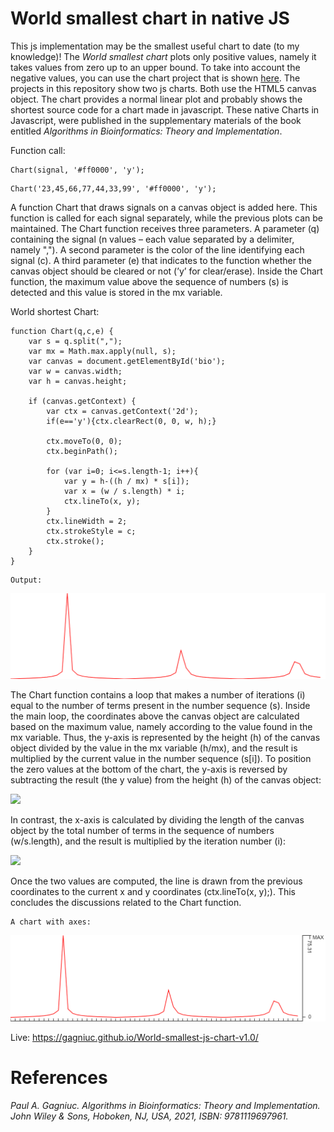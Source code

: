 # World smallest chart in native JS

This js implementation may be the smallest useful chart to date (to my knowledge)! The <i>World smallest chart</i> plots only positive values, namely it takes values from zero up to an upper bound. To take into account the negative values, you can use the chart project that is shown [here](https://github.com/Gagniuc/World-smallest-js-chart-v2.0). The projects in this repository show two js charts. Both use the HTML5 canvas object. The chart provides a normal linear plot and probably shows the shortest source code for a chart made in javascript. These native Charts in Javascript, were published in the supplementary materials of the book entitled <i>Algorithms in Bioinformatics: Theory and Implementation</i>.

Function call:
```
Chart(signal, '#ff0000', 'y');
```

```
Chart('23,45,66,77,44,33,99', '#ff0000', 'y');
```

A function Chart that draws signals on a canvas object is added here. This function is called for each signal separately, while the previous plots can be maintained. The Chart function receives three parameters. A parameter (q) containing the signal (n values – each value separated by a delimiter, namely ","). A second parameter is the color of the line identifying each signal (c). A third parameter (e) that indicates to the function whether the canvas object should be cleared or not (’y’ for clear/erase). Inside the Chart function, the maximum value above the sequence of numbers (s) is detected and this value is stored in the mx variable.

World shortest Chart:
```
function Chart(q,c,e) {
    var s = q.split(",");
    var mx = Math.max.apply(null, s);
    var canvas = document.getElementById('bio');
    var w = canvas.width;
    var h = canvas.height;
    
    if (canvas.getContext) {
        var ctx = canvas.getContext('2d');
        if(e=='y'){ctx.clearRect(0, 0, w, h);}
 
        ctx.moveTo(0, 0);
        ctx.beginPath();
        
        for (var i=0; i<=s.length-1; i++){
            var y = h-((h / mx) * s[i]);
            var x = (w / s.length) * i;
            ctx.lineTo(x, y);
        }
        ctx.lineWidth = 2;
        ctx.strokeStyle = c;
        ctx.stroke();
    }
}
```

```
Output:
```
<kbd><img src="https://github.com/Gagniuc/World-smallest-js-chart-v1.0/blob/main/img/shortest_chart.png?raw=true"></kbd>


The Chart function contains a loop that makes a number of iterations (i) equal to the number of terms present in the number sequence (s). Inside the main loop, the coordinates
above the canvas object are calculated based on the maximum value, namely according to the value found in the mx variable. Thus, the y-axis is represented by the height (h) of the canvas object divided by the value in the mx variable (h/mx), and the result is multiplied by the current value in the number sequence (s[i]). To position the zero values at the bottom of the chart, the y-axis is reversed by subtracting the result (the y value) from the height (h) of the canvas
object:

<kbd><img src="https://github.com/Gagniuc/World-smallest-chart/blob/main/img/x.png?raw=true" height="100"></kbd>

In contrast, the x-axis is calculated by dividing the length of the canvas object by the total number of terms in the sequence of numbers (w/s.length), and the
result is multiplied by the iteration number (i):

<kbd><img src="https://github.com/Gagniuc/World-smallest-chart/blob/main/img/y.png?raw=true" height="100"></kbd>

Once the two values are computed, the line is drawn from the previous coordinates to the current x and y coordinates (ctx.lineTo(x, y);). This concludes the discussions related to the Chart function.


```
A chart with axes:
```
<kbd><img src="https://github.com/Gagniuc/World-smallest-js-chart-v1.0/blob/main/img/chart-axes.png?raw=true"></kbd>


Live: https://gagniuc.github.io/World-smallest-js-chart-v1.0/


# References

<i>Paul A. Gagniuc. Algorithms in Bioinformatics: Theory and Implementation. John Wiley & Sons, Hoboken, NJ, USA, 2021, ISBN: 9781119697961.</i>



